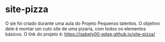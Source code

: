 # site-pizza
O sie foi criado durante uma aula do Projeto Pequenos talentos. O objetivo dele é montar um cuto site de uma pizaria, com todos os elementos básicos.
O link do projeto é: https://isabely00-edge.github.io/site-pizza/
